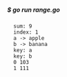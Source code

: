 ##### $ go run range.go
      sum: 9
      index: 1
      a -> apple
      b -> banana
      key: a
      key: b
      0 103
      1 111